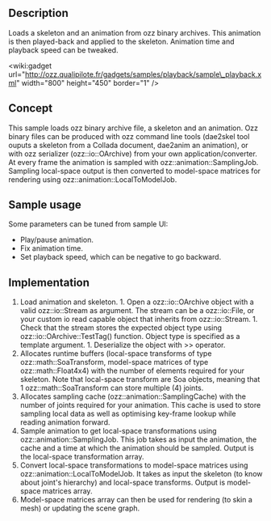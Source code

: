## Description ##
Loads a skeleton and an animation from ozz binary archives. This animation is then played-back and applied to the skeleton.
Animation time and playback speed can be tweaked.

&lt;wiki:gadget url="http://ozz.qualipilote.fr/gadgets/samples/playback/sample\_playback.xml" width="800" height="450" border="1" /&gt;

## Concept ##
This sample loads ozz binary archive file, a skeleton and an animation. Ozz binary files can be produced with ozz command line tools (dae2skel tool ouputs a skeleton from a Collada document, dae2anim an animation), or with ozz serializer (ozz::io::OArchive) from your own application/converter.
At every frame the animation is sampled with ozz::animation::SamplingJob. Sampling local-space output is then converted to model-space matrices for rendering using ozz::animation::LocalToModelJob.

## Sample usage ##
Some parameters can be tuned from sample UI:
  * Play/pause animation.
  * Fix animation time.
  * Set playback speed, which can be negative to go backward.

## Implementation ##
  1. Load animation and skeleton.
    1. Open a ozz::io::OArchive object with a valid ozz::io::Stream as argument. The stream can be a ozz::io::File, or your custom io read capable object that inherits from ozz::io::Stream.
    1. Check that the stream stores the expected object type using ozz::io::OArchive::TestTag() function. Object type is specified as a template argument.
    1. Deserialize the object with >> operator.
  1. Allocates runtime buffers (local-space transforms of type ozz::math::SoaTransform, model-space matrices of type ozz::math::Float4x4) with the number of elements required for your skeleton. Note that local-space transform are Soa objects, meaning that 1 ozz::math::SoaTransform can store multiple (4) joints.
  1. Allocates sampling cache (ozz::animation::SamplingCache) with the number of joints required for your animation. This cache is used to store sampling local data as well as optimising key-frame lookup while reading animation forward.
  1. Sample animation to get local-space transformations using ozz::animation::SamplingJob. This job takes as input the animation, the cache and a time at which the animation should be sampled. Output is the local-space transformation array.
  1. Convert local-space transformations to model-space matrices using ozz::animation::LocalToModelJob. It takes as input the skeleton (to know about joint's hierarchy) and local-space transforms. Output is model-space matrices array.
  1. Model-space matrices array can then be used for rendering (to skin a mesh) or updating the scene graph.